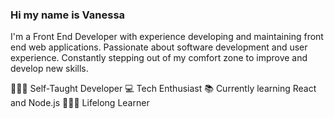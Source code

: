 ### Hi my name is Vanessa 

I'm a Front End Developer with experience developing and maintaining front end web applications. Passionate about software development and user experience. Constantly stepping out of my comfort zone to improve and develop new skills. 

👩🏻‍💻 Self-Taught Developer
💻 Tech Enthusiast
📚 Currently learning React and Node.js
👩🏻‍💻 Lifelong Learner




